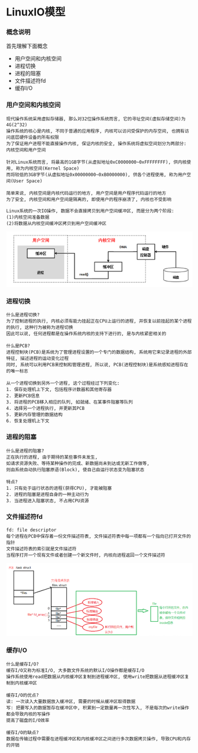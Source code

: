 # LinuxIO模型

### 概念说明
首先理解下面概念
- 用户空间和内核空间
- 进程切换
- 进程的阻塞
- 文件描述符fd
- 缓存I/O

### 用户空间和内核空间
```
现代操作系统采用虚拟存储器, 那么对32位操作系统而言, 它的寻址空间(虚拟存储空间)为4G(2^32)
操作系统的核心是内核, 不同于普通的应用程序, 内核可以访问受保护的内存空间, 也拥有访问底层硬件设备的所有权限
为了保证用户进程不能直接操作内核, 保证内核的安全, 操作系统将虚拟空间划分为两部分: 内核空间和用户空间

针对Linux系统而言, 将最高的1GB字节(从虚拟地址0xC0000000~0xFFFFFFFF), 供内核使用, 称为内核空间(Kernel Space)
而将较低的3GB字节(从虚拟地址0x00000000~0xB0000000), 供各个进程使用, 称为用户空间(User Space)

简单来说, 内核空间是内核代码运行的地方, 用户空间是用户程序代码运行的地方
为了安全, 内核空间和用户空间是隔离的, 即使用户的程序崩溃了, 内核也不受影响
```
```
Linux系统的一次IO操作, 数据不会直接拷贝到用户空间缓冲区, 而是分为两个阶段:
(1)内核空间准备数据
(2)将数据从内核空间缓冲区拷贝到用户空间缓冲区
```
![LinuxIO](https://raw.githubusercontent.com/duiying/img/master/LinuxIO.png)  

### 进程切换
```
什么是进程切换?
为了控制进程的执行, 内核必须有能力挂起正在CPU上运行的进程, 并恢复以前挂起的某个进程的执行, 这种行为被称为进程切换
因此可以说, 任何进程都是在操作系统内核的支持下进行的, 是与内核紧密相关的

什么是PCB?
进程控制块(PCB)是系统为了管理进程设置的一个专门的数据结构, 系统用它来记录进程的外部特征, 描述进程的运动变化过程
同时, 系统可以利用PCB来控制和管理进程, 所以说, PCB(进程控制块)是系统感知进程存在的唯一标志

从一个进程切换到另外一个进程, 这个过程经过下列变化:
1. 保存处理机上下文, 包括程序计数器和其他寄存器
2. 更新PCB信息
3. 将进程的PCB移入相应的队列, 如就绪、在某事件阻塞等队列
4. 选择另一个进程执行, 并更新其PCB
5. 更新内存管理的数据结构
6. 恢复处理机上下文
```

### 进程的阻塞
```
什么是进程的阻塞?
正在执行的进程, 由于期待的某些事件未发生, 
如请求资源失败、等待某种操作的完成、新数据尚未到达或无新工作做等,
则由系统自动执行阻塞原语(Block), 使自己由运行状态变为阻塞状态

特点?
1. 只有处于运行状态的进程(获得CPU), 才能被阻塞
2. 进程的阻塞是进程自身的一种主动行为
3. 当进程进入阻塞状态, 不占用CPU资源
```

### 文件描述符fd

```
fd: file descriptor
每个进程在PCB中保存着一份文件描述符表, 文件描述符表中每一项都有一个指向已打开文件的指针
文件描述符表的索引就是文件描述符
当程序打开一个现有文件或者创建一个新文件时, 内核向进程返回一个文件描述符
```
![linux-fd](https://raw.githubusercontent.com/duiying/img/master/linux-fd.png)

### 缓存I/O
```
什么是缓存I/O?
缓存I/O又称为标准I/O, 大多数文件系统的默认I/O操作都是缓存I/O
操作系统使用read把数据从内核缓冲区复制到进程缓冲区, 使用write把数据从进程缓冲区复制到内核缓冲区

缓存I/O的优点?
读: 一次读入大量数据放入缓冲区, 需要的时候从缓冲区取得数据
写: 把要写入的数据暂存在缓冲区中, 积累到一定数量再一次性写入, 不是每次的write操作都会导致内核的写操作
提高了磁盘的I/O效率

缓存I/O的缺点?
数据在传输过程中需要在进程缓冲区和内核缓冲区之间进行多次数据拷贝操作, 导致CPU和内存的开销
```




